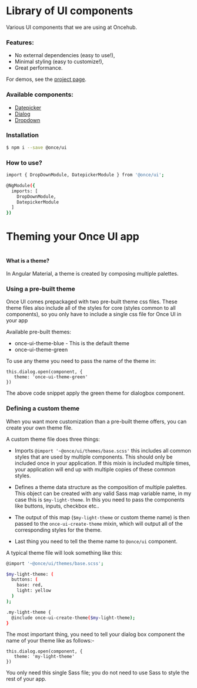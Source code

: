# Library of UI components

Various UI components that we are using at Oncehub.

### Features:
- No external dependencies (easy to use!),
- Minimal styling (easy to customize!),
- Great performance.

For demos, see the [project page](https://once-ui.azurewebsites.net).

### Available components:

- [Datepicker](lib/datepicker/README.md)
- [Dialog](lib/dialog/README.md)
- [Dropdown](lib/drop-down/README.md)

### Installation

```sh
$ npm i --save @once/ui
```
### How to use?
```sh
import { DropDownModule, DatepickerModule } from '@once/ui';

@NgModule({
  imports: [
    DropDownModule,
    DatepickerModule
  ]
})

```

# Theming your Once UI app
#

#### What is a theme?

In Angular Material, a theme is created by composing multiple palettes.


### Using a pre-built theme

Once UI comes prepackaged with two pre-built theme css files. These theme files also include all of the styles for core (styles common to all components), so you only have to include a single css file for Once UI in your app

Available pre-built themes:

* once-ui-theme-blue - This is the default theme
* once-ui-theme-green

To use any theme you need to pass the name of the theme in:

```
this.dialog.open(component, {
   theme: 'once-ui-theme-green'
})
```

The above code snippet apply the green theme for dialogbox component.

###  Defining a custom theme

When you want more customization than a pre-built theme offers, you can create your own theme file.

A custom theme file does three things:

* Imports `@import '~@once/ui/themes/base.scss'` this includes all common styles that are used by multiple components. This should only be included once in your application. If this mixin is included multiple times, your application will end up with multiple copies of these common styles.

* Defines a theme data structure as the composition of multiple palettes. This object can be created with any valid Sass map variable name, in my case this is `$my-light-theme`. In this you need to pass the components like buttons, inputs, checkbox etc..

* The output of this map (`$my-light-theme` or custom theme name) is then passed to the `once-ui-create-theme` mixin, which will output all of the corresponding styles for the theme.

* Last thing you need to tell the theme name to `@once/ui` component. 


A typical theme file will look something like this:

```sh
@import '~@once/ui/themes/base.scss';

$my-light-theme: (
  buttons: (
    base: red,
    light: yellow
  )
);

.my-light-theme {
  @include once-ui-create-theme($my-light-theme);
}
```

The most important thing, you need to tell your dialog box component the name of your theme like as follows:-

```
this.dialog.open(component, {
   theme: 'my-light-theme'
})
```
You only need this single Sass file; you do not need to use Sass to style the rest of your app.
